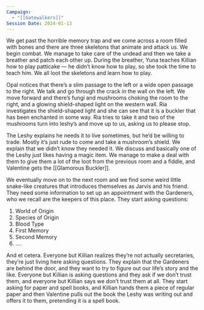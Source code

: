 ```yaml
---
Campaign:
  - "[[Gatewalkers]]"
Session Date: 2024-01-13
---
```

We get past the horrible memory trap and we come across a room filled with bones and there are three skeletons that animate and attack us. We begin combat. We manage to take care of the undead and then we take a breather and patch each other up. During the breather, Yuna teaches Killian how to play patticake — he didn’t know how to play, so she took the time to teach him. We all loot the skeletons and learn how to play.

Opal notices that there’s a slim passage to the left or a wide open passage to the right. We talk and go through the crack in the wall on the left. We move forward and there’s fungi and mushrooms choking the room to the right, and a glowing shield-shaped light on the western wall. Ria investigates the shield-shaped light and she can see that it is a buckler that has been enchanted in some way. Ria tries to take it and two of the mushrooms turn into leshy’s and move up to us, asking us to please stop.

The Leshy explains he needs it to live sometimes, but he’d be willing to trade. Mostly it’s just rude to come and take a mushroom’s shield. We explain that we didn’t know they needed it. We discuss and basically one of the Leshy just likes having a magic item. We manage to make a deal with them to give them a lot of the loot from the previous room and a fiddle, and Valentine gets the [[Glamorous Buckler]].

We eventually move on to the next room and we find some weird little snake-like creatures that introduces themselves as Jarvis and his friend. They need some information to set up an appointment with the Gardeners, who we recall are the keepers of this place. They start asking questions:

1. World of Origin
2. Species of Origin
3. Blood Type
4. First Memory
5. Second Memory
6. ….

And et cetera. Everyone but Killian realizes they’re not actually secretaries, they’re just living here asking questions. They explain that the Gardeners are behind the door, and they want to try to figure out our life’s story and the like. Everyone but Killian is asking questions and they ask if we don’t trust them, and everyone but Killian says we don’t trust them at all. They start asking for paper and spell books, and Killian hands them a piece of regular paper and then Valentine pulls out the book the Leshy was writing out and offers it to them, pretending it is a spell book.